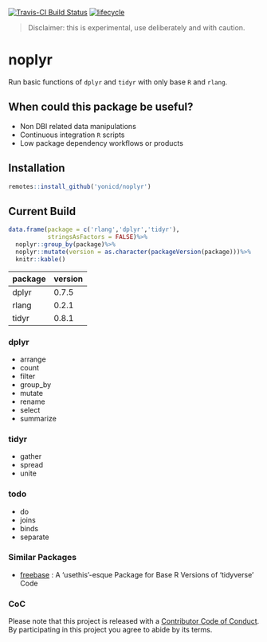 
<!-- README.md is generated from README.Rmd. Please edit that file -->

[![Travis-CI Build
Status](https://travis-ci.org/yonicd/noplyr.svg?branch=master)](https://travis-ci.org/yonicd/noplyr)
[![lifecycle](https://img.shields.io/badge/lifecycle-experimental-orange.svg)](https://www.tidyverse.org/lifecycle/#experimental)

> Disclaimer: this is experimental, use deliberately and with caution.

# noplyr

Run basic functions of `dplyr` and `tidyr` with only base `R` and
`rlang`.

## When could this package be useful?

  - Non DBI related data manipulations
  - Continuous integration `R` scripts
  - Low package dependency workflows or products

## Installation

``` r
remotes::install_github('yonicd/noplyr')
```

## Current Build

``` r
data.frame(package = c('rlang','dplyr','tidyr'),
           stringsAsFactors = FALSE)%>%
  noplyr::group_by(package)%>%
  noplyr::mutate(version = as.character(packageVersion(package)))%>%
  knitr::kable()
```

| package | version |
| :------ | :------ |
| dplyr   | 0.7.5   |
| rlang   | 0.2.1   |
| tidyr   | 0.8.1   |

### dplyr

  - arrange
  - count
  - filter
  - group\_by
  - mutate
  - rename
  - select
  - summarize

### tidyr

  - gather
  - spread
  - unite

### todo

  - do
  - joins
  - binds
  - separate

### Similar Packages

  - [freebase](https://github.com/hrbrmstr/freebase) : A ‘usethis’-esque
    Package for Base R Versions of ‘tidyverse’ Code

### CoC

Please note that this project is released with a [Contributor Code of
Conduct](CODE_OF_CONDUCT.md). By participating in this project you agree
to abide by its terms.
